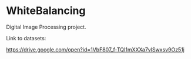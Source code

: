 # WhiteBalancing
Digital Image Processing project.

Link to datasets:

https://drive.google.com/open?id=1VbF807_f-TQI1mXXXa7vlSwxsv9Oz51j

